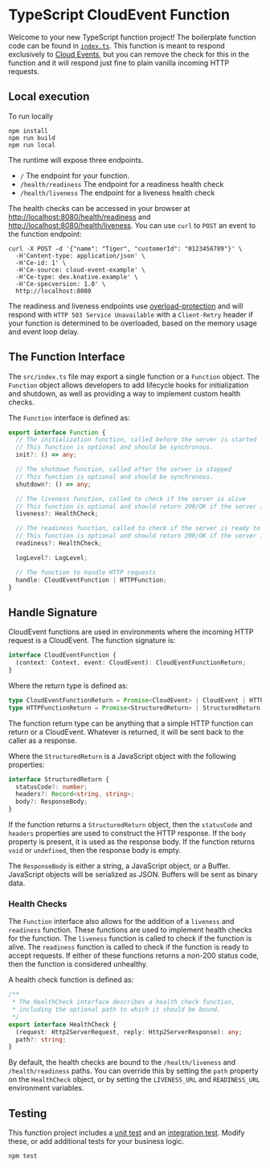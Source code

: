 # TypeScript CloudEvent Function

Welcome to your new TypeScript function project! The boilerplate function code can
be found in [`index.ts`](./index.ts). This function is meant to respond
exclusively to [Cloud Events](https://cloudevents.io/), but you can remove the
check for this in the function and it will respond just fine to plain vanilla
incoming HTTP requests.

## Local execution

To run locally

```console
npm install
npm run build
npm run local
```

The runtime will expose three endpoints.

* `/` The endpoint for your function.
* `/health/readiness` The endpoint for a readiness health check
* `/health/liveness` The endpoint for a liveness health check

The health checks can be accessed in your browser at
[http://localhost:8080/health/readiness]() and
[http://localhost:8080/health/liveness](). You can use `curl` to `POST` an event
to the function endpoint:

```console
curl -X POST -d '{"name": "Tiger", "customerId": "0123456789"}' \
  -H'Content-type: application/json' \
  -H'Ce-id: 1' \
  -H'Ce-source: cloud-event-example' \
  -H'Ce-type: dev.knative.example' \
  -H'Ce-specversion: 1.0' \
  http://localhost:8080
```

The readiness and liveness endpoints use
[overload-protection](https://www.npmjs.com/package/overload-protection) and
will respond with `HTTP 503 Service Unavailable` with a `Client-Retry` header if
your function is determined to be overloaded, based on the memory usage and
event loop delay.

## The Function Interface

The `src/index.ts` file may export a single function or a `Function`
object. The `Function` object allows developers to add lifecycle hooks for
initialization and shutdown, as well as providing a way to implement custom
health checks.

The `Function` interface is defined as:

```typescript
export interface Function {
  // The initialization function, called before the server is started
  // This function is optional and should be synchronous.
  init?: () => any;

  // The shutdown function, called after the server is stopped
  // This function is optional and should be synchronous.
  shutdown?: () => any;

  // The liveness function, called to check if the server is alive
  // This function is optional and should return 200/OK if the server is alive.
  liveness?: HealthCheck;

  // The readiness function, called to check if the server is ready to accept requests
  // This function is optional and should return 200/OK if the server is ready.
  readiness?: HealthCheck;

  logLevel?: LogLevel;

  // The function to handle HTTP requests
  handle: CloudEventFunction | HTTPFunction;
}
```

## Handle Signature

CloudEvent functions are used in environments where the incoming HTTP request is a CloudEvent. The function signature
is:

```typescript
interface CloudEventFunction {
  (context: Context, event: CloudEvent): CloudEventFunctionReturn;
}
```

Where the return type is defined as:

```typescript
type CloudEventFunctionReturn = Promise<CloudEvent> | CloudEvent | HTTPFunctionReturn;
type HTTPFunctionReturn = Promise<StructuredReturn> | StructuredReturn | ResponseBody | void;
```

The function return type can be anything that a simple HTTP function can return or a CloudEvent. Whatever is returned,
it will be sent back to the caller as a response.

Where the `StructuredReturn` is a JavaScript object with the following properties:

```typescript
interface StructuredReturn {
  statusCode?: number;
  headers?: Record<string, string>;
  body?: ResponseBody;
}
```

If the function returns a `StructuredReturn` object, then the `statusCode` and `headers` properties are used to
construct the HTTP response. If the `body` property is present, it is used as the response body. If the function
returns `void` or `undefined`, then the response body is empty.

The `ResponseBody` is either a string, a JavaScript object, or a Buffer. JavaScript objects will be serialized as JSON.
Buffers will be sent as binary data.

### Health Checks

The `Function` interface also allows for the addition of a `liveness` and `readiness` function. These functions are used
to implement health checks for the function. The `liveness` function is called to check if the function is alive.
The `readiness` function is called to check if the function is ready to accept requests. If either of these functions
returns a non-200 status code, then the function is considered unhealthy.

A health check function is defined as:

```typescript
/**
 * The HealthCheck interface describes a health check function,
 * including the optional path to which it should be bound.
 */
export interface HealthCheck {
  (request: Http2ServerRequest, reply: Http2ServerResponse): any;
  path?: string;
}
```

By default, the health checks are bound to the `/health/liveness` and `/health/readiness` paths. You can override this
by setting the `path` property on the `HealthCheck` object, or by setting the `LIVENESS_URL` and `READINESS_URL`
environment variables.

## Testing

This function project includes a [unit test](./test/unit.ts) and an
[integration test](./test/integration.ts). Modify these, or add additional tests for your business logic.

```console
npm test
```
